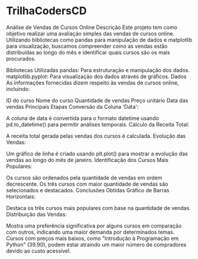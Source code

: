# TrilhaCodersCD

Análise de Vendas de Cursos Online
Descrição
Este projeto tem como objetivo realizar uma avaliação simples das vendas de cursos online. Utilizando bibliotecas como pandas para manipulação de dados e matplotlib para visualização, buscamos compreender como as vendas estão distribuídas ao longo do mês e identificar quais cursos são os mais procurados.

Bibliotecas Utilizadas
pandas: Para estruturação e manipulação dos dados.
matplotlib.pyplot: Para visualização dos dados através de gráficos.
Dados
As informações fornecidas dizem respeito às vendas de cursos online, incluindo:

ID do curso
Nome do curso
Quantidade de vendas
Preço unitário
Data das vendas
Principais Etapas
Conversão da Coluna 'Data':

A coluna de data é convertida para o formato datetime usando pd.to_datetime() para permitir análises temporais.
Cálculo da Receita Total:

A receita total gerada pelas vendas dos cursos é calculada.
Evolução das Vendas:

Um gráfico de linha é criado usando plt.plot() para mostrar a evolução das vendas ao longo do mês de janeiro.
Identificação dos Cursos Mais Populares:

Os cursos são ordenados pela quantidade de vendas em ordem decrescente.
Os três cursos com maior quantidade de vendas são selecionados e destacados.
Conclusões Obtidas
Gráfico de Barras Horizontais:

Destaca os três cursos mais populares com base na quantidade de vendas.
Distribuição das Vendas:

Mostra uma preferência significativa por alguns cursos em comparação com outros, indicando uma maior demanda por determinados temas.
Cursos com preços mais baixos, como "Introdução à Programação em Python" (39.90), podem estar atraindo um maior número de compradores devido ao custo acessível.
